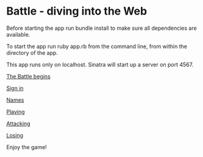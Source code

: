 # Battle - diving into the Web


Before starting the app run bundle install to make sure all dependencies are available.

To start the app run ruby app.rb from the command line, from within the directory of the app. 

This app runs only on localhost. Sinatra will start up a server on port 4567.

[The Battle begins](https://i.imgur.com/o9pbvEw.png)

[Sign in](https://i.imgur.com/weiumib.png)

[Names](https://i.imgur.com/weiumib.png)

[Playing](https://i.imgur.com/OC9vwuf.png)

[Attacking](https://i.imgur.com/SvHdErZ.png)

[Losing](https://i.imgur.com/hpdtEBN.png)

Enjoy the game!

